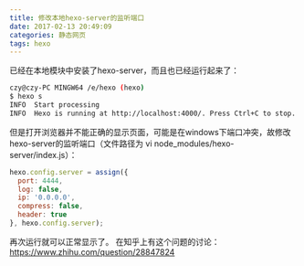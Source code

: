 ```yaml
---
title: 修改本地hexo-server的监听端口
date: 2017-02-13 20:49:09
categories: 静态网页
tags: hexo
---
```


已经在本地模块中安装了hexo-server，而且也已经运行起来了：
```bash
czy@czy-PC MINGW64 /e/hexo (hexo)
$ hexo s
INFO  Start processing
INFO  Hexo is running at http://localhost:4000/. Press Ctrl+C to stop.
```
但是打开浏览器并不能正确的显示页面，可能是在windows下端口冲突，故修改hexo-server的监听端口（文件路径为 vi node_modules/hexo-server/index.js）：
```javascript
hexo.config.server = assign({
  port: 4444,
  log: false,
  ip: '0.0.0.0',
  compress: false,
  header: true
}, hexo.config.server);
```
再次运行就可以正常显示了。
在知乎上有这个问题的讨论：https://www.zhihu.com/question/28847824
	  